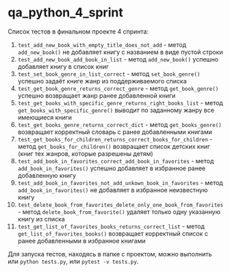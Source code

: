 # qa_python_4_sprint

Список тестов в финальном проекте 4 спринта:

1. `test_add_new_book_with_empty_title_does_not_add` - метод `add_new_book()` не добавляет книгу с названием в виде пустой строки
2. `test_add_new_book_add_book_in_list` - метод `add_new_book()` успешно добавляет книгу в список книг
3. `test_set_book_genre_in_list_correct` - метод `set_book_genre()` успешно задаёт книге жанр из поддерживаемого списка
4. `test_get_book_genre_returns_correct_genre` - метод `get_book_genre()` успешно возвращает жанр ранее добавленной книги
5. `test_get_books_with_specific_genre_returns_right_books_list` - метод `get_books_with_specific_genre()` выводит по заданному жанру все имеющиеся книги
6. `test_get_books_genre_returns_correct_dict` - метод `get_books_genre()` возвращает корректный словарь с ранее добавленными книгами
7. `test_get_books_for_children_returns_correct_books_for_children` - метод `get_books_for_children()` возвращает список детских книг (книг тех жанров, которые разрешены детям)
8. `test_add_book_in_favorites_correct_add_book_in_favorites` - метод `add_book_in_favorites()` успешно добавляет в избранное ранее добавленную книгу
9. `test_add_book_in_favorites_not_add_unkown_book_in_favorites` - метод `add_book_in_favorites()` не добавляет в избранное неизвестную книгу
10. `test_delete_book_from_favorites_delete_only_one_book_from_favorites` - метод `delete_book_from_favorite()` удаляет только одну указанную книгу из списка
11. `test_get_list_of_favorites_books_returns_correct_list` - метод `get_list_of_favorites_books()` возвращает корректный список с ранее добавленными в избранное книгами

Для запуска тестов, находясь в папке с проектом, можно выполнить или `python tests.py`, или `pytest -v tests.py`.
